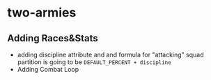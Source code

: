 # two-armies


## Adding Races&Stats
*  adding discipline attribute and and formula for "attacking" squad partition is going to be ```DEFAULT_PERCENT + discipline```
*  Adding Combat Loop